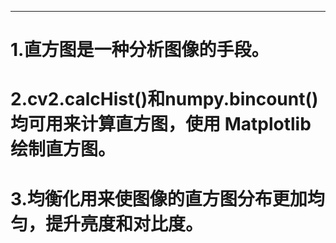 
---

# 1.直方图是一种分析图像的手段。
# 2.cv2.calcHist()和numpy.bincount()均可用来计算直方图，使用 Matplotlib 绘制直方图。
# 3.均衡化用来使图像的直方图分布更加均匀，提升亮度和对比度。
